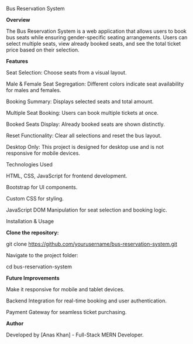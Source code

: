 Bus Reservation System

**Overview**

  The Bus Reservation System is a web application that allows users to book bus seats while ensuring gender-specific seating arrangements. Users can select multiple seats, view already booked seats, and see the total ticket price based on their selection.

**Features**

  Seat Selection: Choose seats from a visual layout.

  Male & Female Seat Segregation: Different colors indicate seat availability for males and females.

  Booking Summary: Displays selected seats and total amount.

  Multiple Seat Booking: Users can book multiple tickets at once.

  Booked Seats Display: Already booked seats are shown distinctly.

  Reset Functionality: Clear all selections and reset the bus layout.

  Desktop Only: This project is designed for desktop use and is not responsive for mobile devices.

  Technologies Used

  HTML, CSS, JavaScript for frontend development.

  Bootstrap for UI components.

  Custom CSS for styling.

  JavaScript DOM Manipulation for seat selection and booking logic.

  Installation & Usage
  

**Clone the repository:**

  git clone https://github.com/yourusername/bus-reservation-system.git

Navigate to the project folder:

  cd bus-reservation-system


**Future Improvements**

  Make it responsive for mobile and tablet devices.

  Backend Integration for real-time booking and user authentication.

  Payment Gateway for seamless ticket purchasing.



**Author**

  Developed by [Anas Khan] - Full-Stack MERN Developer.

